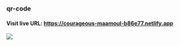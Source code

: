 ### qr-code

#### Visit live URL: https://courageous-maamoul-b86e77.netlify.app
<a href="https://courageous-maamoul-b86e77.netlify.app"><img src="https://user-images.githubusercontent.com/109923493/216827366-38bffe6c-1a73-4ce6-8403-8b25dd40b17d.png"></a>

